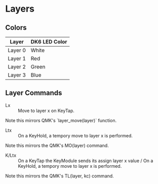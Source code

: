 # Layers
## Colors
Layer | DK6 LED Color
----- | -------------
Layer 0 | White
Layer 1 | Red
Layer 2 | Green
Layer 3 | Blue

## Layer Commands
<dl><dt>Lx</dt><dd>Move to layer x on KeyTap.</dd></dl>
    Note this mirrors QMK's `layer_move(layer)` function.
<dl><dt>Ltx</dt><dd>On a KeyHold, a tempory move to layer x is performed.</dd></dl>
    Note this mirrors the QMK's MO(layer) command.
<dl><dt>K/Ltx</dt><dd>On a KeyTap the KeyModule sends its assign layer x value / On a KeyHold, a tempory move to layer x is performed.</dd></dl>
  
  Note this mirrors the QMK's TL(layer, kc) command.</dd></dl>
